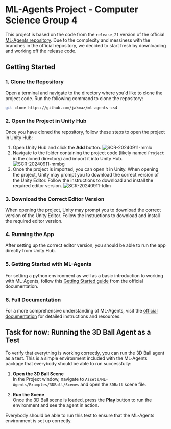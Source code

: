 # ML-Agents Project - Computer Science Group 4

This project is based on the code from the `release_21` version of the official [ML-Agents repository](https://github.com/Unity-Technologies/ml-agents). Due to the complexity and messiness with the branches in the official repository, we decided to start fresh by downloading and working off the release code.

## Getting Started

### 1. Clone the Repository
Open a terminal and navigate to the directory where you'd like to clone the project code. Run the following command to clone the repository:

```bash
git clone https://github.com/jakmaz/ml-agents-cs4
```

### 2. Open the Project in Unity Hub
Once you have cloned the repository, follow these steps to open the project in Unity Hub:

1. Open Unity Hub and click the **Add** button.
![SCR-20240911-mmlo](https://github.com/user-attachments/assets/5c790056-cc8a-4edc-bd2a-dddfc599e6b3)
2. Navigate to the folder containing the project code (likely named `Project` in the cloned directory) and import it into Unity Hub.
![SCR-20240911-mmbg](https://github.com/user-attachments/assets/6c95393e-67ad-4a4e-a405-0054e586cd8c)
3. Once the project is imported, you can open it in Unity. When opening the project, Unity may prompt you to download the correct version of the Unity Editor. Follow the instructions to download and install the required editor version.
![SCR-20240911-tdlm](https://github.com/user-attachments/assets/828ae34b-27f8-44e4-b6dd-46401a9347e8)

### 3. Download the Correct Editor Version
When opening the project, Unity may prompt you to download the correct version of the Unity Editor. Follow the instructions to download and install the required editor version.

### 4. Running the App
After setting up the correct editor version, you should be able to run the app directly from Unity Hub.

### 5. Getting Started with ML-Agents
For setting a python environment as well as a basic introduction to working with ML-Agents, follow this [Getting Started guide](https://github.com/Unity-Technologies/ml-agents/blob/develop/docs/Getting-Started.md) from the official documentation.

### 6. Full Documentation
For a more comprehensive understanding of ML-Agents, visit the [official documentation](https://github.com/Unity-Technologies/ml-agents/tree/develop) for detailed instructions and resources.

## Task for now: Running the 3D Ball Agent as a Test

To verify that everything is working correctly, you can run the 3D Ball agent as a test. This is a simple environment included with the ML-Agents package that everybody should be able to run successfully:

1. **Open the 3D Ball Scene**  
   In the Project window, navigate to `Assets/ML-Agents/Examples/3DBall/Scenes` and open the `3DBall` scene file.

2. **Run the Scene**  
   Once the 3D Ball scene is loaded, press the **Play** button to run the environment and see the agent in action.

Everybody should be able to run this test to ensure that the ML-Agents environment is set up correctly.
